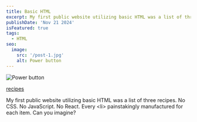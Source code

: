```yaml
---
title: Basic HTML
excerpt: My first public website utilizing basic HTML was a list of three recipes. No CSS. No JavaScript. No React. Every <li> painstakingly manufactured for each item. Can you imagine?
publishDate: 'Nov 21 2024'
isFeatured: true
tags:
  - HTML
seo:
  image:
    src: '/post-1.jpg'
    alt: Power button
---
```


![Power button](/post-1.jpg)

<a href="https://erikgrinn.github.io/odin-recipes/" target="_blank">recipes</a>

My first public website utilizing basic HTML was a list of three recipes. No CSS. No JavaScript. No React. Every \<li> painstakingly manufactured for each item. Can you imagine?
